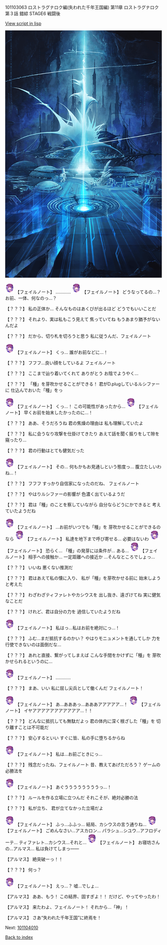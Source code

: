 101103063 ロストラグナロク編(失われた千年王国編) 第11章 ロストラグナロク 第３話 錯綜 STAGE6 戦闘後

[View script in lisp](../scripts/101103063.txt)

![profound.png](../images/backgrounds/profound.png)

<img src="../images/units/3401911.png" alt="3401911.png" height="34"/>
【フェイルノート】
…………

<img src="../images/units/3401911.png" alt="3401911.png" height="34"/>
【フェイルノート】
どうなってるの…？
お前、一体、何なのっ…？

【？？？】
私の正体か…
そんなものはあくびが出るほど
どうでもいいことだ

【？？？】
それより、実は私もこう見えて
焦っていてね
もうあまり猶予がないんだよ

【？？？】
だから、切り札を切ろうと思う
私に従うんだ、フェイルノート

<img src="../images/units/3401911.png" alt="3401911.png" height="34"/>
【フェイルノート】
くっ…
誰がお前などに…！

【？？？】
フフフ…良い顔をしているよ
フェイルノート

【？？？】
ここまで辿り着いてくれて
ありがとう
お陰でようやく…

【？？？】
「種」を芽吹かせることができる！
君がD.plugしているルシファーに
仕込んでおいた「種」をっ

<img src="../images/units/3401911.png" alt="3401911.png" height="34"/>
【フェイルノート】
くっ…！
この可能性があったから…

<img src="../images/units/3401911.png" alt="3401911.png" height="34"/>
【フェイルノート】
早くお前を始末したかったのに…！

【？？？】
ああ、そうだろうね
君の焦燥の理由は
私も理解していたよ

【？？？】
私に会うなり攻撃を仕掛けてきたり
あえて話を聞く振りをして隙を
窺ったり…

【？？？】
君の行動はとても健気だった

<img src="../images/units/3401911.png" alt="3401911.png" height="34"/>
【フェイルノート】
その…
何もかもお見通しという態度っ…
腹立たしいわね…！

【？？？】
フフフ
すっかり自信家になったのだね、
フェイルノート

【？？？】
やはりルシファーの影響が
色濃く出ているようだ

【？？？】
君は「種」のことを察していながら
自分ならどうにかできると
考えていたようだね

<img src="../images/units/3401911.png" alt="3401911.png" height="34"/>
【フェイルノート】
…お前がいつでも「種」を
芽吹かせることができるのなら

<img src="../images/units/3401911.png" alt="3401911.png" height="34"/>
【フェイルノート】
私達を地下まで呼び寄せる…
必要はないわ

<img src="../images/units/3401911.png" alt="3401911.png" height="34"/>
【フェイルノート】
恐らく…
「種」の発芽には条件が…
ある…

<img src="../images/units/3401911.png" alt="3401911.png" height="34"/>
【フェイルノート】
相手への接触か…
一定距離への接近か
…そんなところでしょっ…

【？？？】
いいね
悪くない推測だ

【？？？】
君はあえて私の懐に入り、
私が「種」を芽吹かせる前に
始末しようと考えた

【？？？】
わざわざティファレトやカシウスを
出し抜き、遠ざけてね
実に健気なことだ

【？？？】
けれど、君は自分の力を
過信していたようだね

<img src="../images/units/3401911.png" alt="3401911.png" height="34"/>
【フェイルノート】
私はっ…私はお前を絶対にっ…！

【？？？】
ふむ…まだ抵抗するのかい？
やはりモニュメントを通してしか
力を行使できないのは面倒だな…

【？？？】
あれと直接、繋がってしまえば
こんな手間をかけずに「種」を
芽吹かせられるというのに…

<img src="../images/units/3401911.png" alt="3401911.png" height="34"/>
【フェイルノート】
…………

【？？？】
まあ、いい
私に屈し尖兵として働くんだ
フェイルノート！

<img src="../images/units/3401911.png" alt="3401911.png" height="34"/>
【フェイルノート】
あ…あああっ…あああアアアアア…！

<img src="../images/units/3401911.png" alt="3401911.png" height="34"/>
【フェイルノート】
イヤアアアアアアアアアアア…！！

【？？？】
どんなに抵抗しても無駄だよっ
君の体内に深く根ざした「種」を
切り離すことは不可能だ

【？？？】
安心するといい
すぐに皆、私の手に堕ちるからね

<img src="../images/units/3401911.png" alt="3401911.png" height="34"/>
【フェイルノート】
私は…お前ごときにっ…

【？？？】
残念だったね、フェイルノート
昔、教えてあげただろう？
ゲームの必勝法を

<img src="../images/units/3401911.png" alt="3401911.png" height="34"/>
【フェイルノート】
あぐううううううううっ…！

【？？？】
ルールを作る立場に立つんだ
それこそが、絶対必勝の法

【？？？】
私が立ち、
君が立てなかった立場だよ

<img src="../images/units/3401911.png" alt="3401911.png" height="34"/>
【フェイルノート】
ふっ…ふふっ…
結局、カシウスの言う通りね…

<img src="../images/units/3401911.png" alt="3401911.png" height="34"/>
【フェイルノート】
ごめんなさい…アスカロン…
パラシュ…シユウ…アフロディーテ…
ティファレト…カシウス…それと…

<img src="../images/units/3401911.png" alt="3401911.png" height="34"/>
【フェイルノート】
お寝坊さんの…アルマス…
私は負けてしまっ――

【アルマス】
絶突破ーっ！！

【？？？】
何っ？

<img src="../images/units/3401911.png" alt="3401911.png" height="34"/>
【フェイルノート】
えっ…？
嘘…でしょ…

【アルマス】
ああ、もう！
この結界、固すぎよ！！
だけど、やってやったわ！

【アルマス】
来たわよ、フェイルノート！
それから…「神」！

【アルマス】
さあ“失われた千年王国”に終焉を！

Next: [101104010](101104010.md)

[Back to index](index.md)
